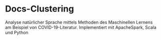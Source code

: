 # Docs-Clustering
Analyse natürlicher Sprache mittels Methoden des Maschinellen Lernens am Beispiel von COVID-19-Literatur. Implementiert mit ApacheSpark, Scala und Python 
